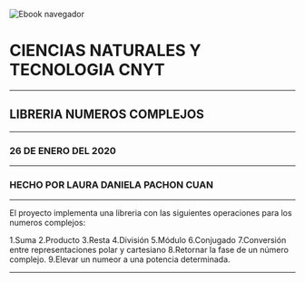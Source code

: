 ![Ebook navegador](https://upload.wikimedia.org/wikipedia/commons/2/2f/Escuela_Colombiana_de_Ingenier%C3%ADa_2.jpg)


# CIENCIAS NATURALES Y TECNOLOGIA CNYT
___

## LIBRERIA NUMEROS COMPLEJOS 
___

### 26 DE ENERO DEL 2020
___
### HECHO POR LAURA DANIELA PACHON CUAN 
___

El proyecto implementa una libreria con las siguientes operaciones para los numeros complejos:

1.Suma
2.Producto
3.Resta
4.División
5.Módulo
6.Conjugado
7.Conversión entre representaciones polar y cartesiano
8.Retornar la fase de un número complejo.
9.Elevar un numeor a una potencia determinada.
___
